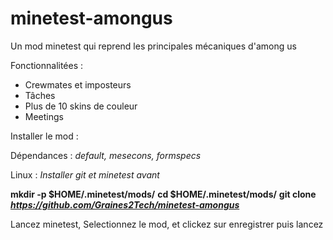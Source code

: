 # minetest-amongus

Un mod minetest qui reprend les principales mécaniques d'among us

Fonctionnalitées :

- Crewmates et imposteurs
- Tâches
- Plus de 10 skins de couleur
- Meetings

Installer le mod :

Dépendances :
*default, mesecons, formspecs*

Linux : 
*Installer git et minetest avant*

**mkdir -p $HOME/.minetest/mods/**
**cd $HOME/.minetest/mods/**
**git clone *https://github.com/Graines2Tech/minetest-amongus***

Lancez minetest, Selectionnez le mod, et clickez sur enregistrer puis lancez
